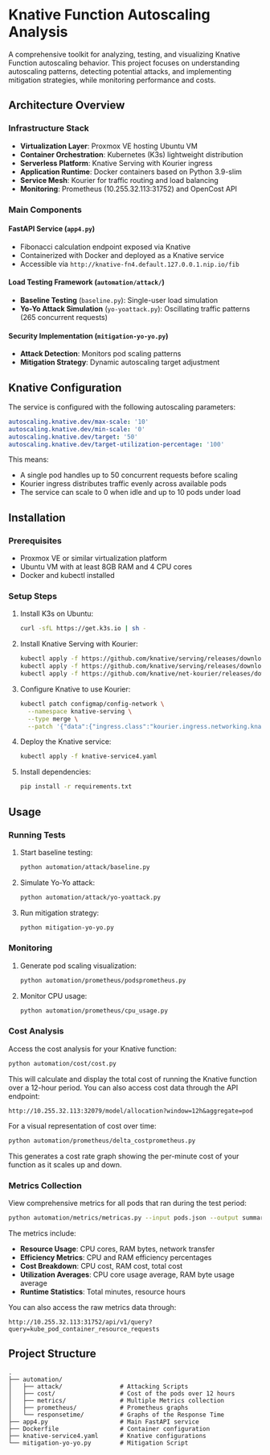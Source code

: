 # Knative Function Autoscaling Analysis 

A comprehensive toolkit for analyzing, testing, and visualizing Knative Function autoscaling behavior. This project focuses on understanding autoscaling patterns, detecting potential attacks, and implementing mitigation strategies, while monitoring performance and costs.

## Architecture Overview

### Infrastructure Stack

- **Virtualization Layer**: Proxmox VE hosting Ubuntu VM
- **Container Orchestration**: Kubernetes (K3s) lightweight distribution
- **Serverless Platform**: Knative Serving with Kourier ingress
- **Application Runtime**: Docker containers based on Python 3.9-slim
- **Service Mesh**: Kourier for traffic routing and load balancing
- **Monitoring**: Prometheus (10.255.32.113:31752) and OpenCost API

### Main Components

#### FastAPI Service (`app4.py`)
- Fibonacci calculation endpoint exposed via Knative
- Containerized with Docker and deployed as a Knative service
- Accessible via `http://knative-fn4.default.127.0.0.1.nip.io/fib`

#### Load Testing Framework (`automation/attack/`)
- **Baseline Testing** (`baseline.py`): Single-user load simulation
- **Yo-Yo Attack Simulation** (`yo-yoattack.py`): Oscillating traffic patterns (265 concurrent requests)

#### Security Implementation (`mitigation-yo-yo.py`)
- **Attack Detection**: Monitors pod scaling patterns
- **Mitigation Strategy**: Dynamic autoscaling target adjustment

## Knative Configuration

The service is configured with the following autoscaling parameters:

```yaml
autoscaling.knative.dev/max-scale: '10'
autoscaling.knative.dev/min-scale: '0'
autoscaling.knative.dev/target: '50'
autoscaling.knative.dev/target-utilization-percentage: '100'
```

This means:
- A single pod handles up to 50 concurrent requests before scaling
- Kourier ingress distributes traffic evenly across available pods
- The service can scale to 0 when idle and up to 10 pods under load

## Installation

### Prerequisites
- Proxmox VE or similar virtualization platform
- Ubuntu VM with at least 8GB RAM and 4 CPU cores
- Docker and kubectl installed

### Setup Steps

1. Install K3s on Ubuntu:
   ```bash
   curl -sfL https://get.k3s.io | sh -
   ```

2. Install Knative Serving with Kourier:
   ```bash
   kubectl apply -f https://github.com/knative/serving/releases/download/knative-v1.12.0/serving-crds.yaml
   kubectl apply -f https://github.com/knative/serving/releases/download/knative-v1.12.0/serving-core.yaml
   kubectl apply -f https://github.com/knative/net-kourier/releases/download/knative-v1.12.0/kourier.yaml
   ```

3. Configure Knative to use Kourier:
   ```bash
   kubectl patch configmap/config-network \
     --namespace knative-serving \
     --type merge \
     --patch '{"data":{"ingress.class":"kourier.ingress.networking.knative.dev"}}'
   ```

4. Deploy the Knative service:
   ```bash
   kubectl apply -f knative-service4.yaml
   ```

5. Install dependencies:
   ```bash
   pip install -r requirements.txt
   ```

## Usage

### Running Tests

1. Start baseline testing:
   ```bash
   python automation/attack/baseline.py
   ```

2. Simulate Yo-Yo attack:
   ```bash
   python automation/attack/yo-yoattack.py
   ```

3. Run mitigation strategy:
   ```bash
   python mitigation-yo-yo.py
   ```

### Monitoring

1. Generate pod scaling visualization:
   ```bash
   python automation/prometheus/podsprometheus.py
   ```

2. Monitor CPU usage:
   ```bash
   python automation/prometheus/cpu_usage.py
   ```

### Cost Analysis

Access the cost analysis for your Knative function:

```bash
python automation/cost/cost.py
```

This will calculate and display the total cost of running the Knative function over a 12-hour period. You can also access cost data through the API endpoint:

```
http://10.255.32.113:32079/model/allocation?window=12h&aggregate=pod
```

For a visual representation of cost over time:

```bash
python automation/prometheus/delta_costprometheus.py
```

This generates a cost rate graph showing the per-minute cost of your function as it scales up and down.

### Metrics Collection

View comprehensive metrics for all pods that ran during the test period:

```bash
python automation/metrics/metricas.py --input pods.json --output summary.txt
```

The metrics include:
- **Resource Usage**: CPU cores, RAM bytes, network transfer
- **Efficiency Metrics**: CPU and RAM efficiency percentages
- **Cost Breakdown**: CPU cost, RAM cost, total cost
- **Utilization Averages**: CPU core usage average, RAM byte usage average
- **Runtime Statistics**: Total minutes, resource hours

You can also access the raw metrics data through:

```
http://10.255.32.113:31752/api/v1/query?query=kube_pod_container_resource_requests
```

## Project Structure
```
.
├── automation/
│   ├── attack/                # Attacking Scripts
│   ├── cost/                  # Cost of the pods over 12 hours
│   ├── metrics/               # Multiple Metrics collection
│   ├── prometheus/            # Prometheus graphs
│   └── responsetime/          # Graphs of the Response Time
├── app4.py                    # Main FastAPI service
├── Dockerfile                 # Container configuration
├── knative-service4.yaml      # Knative configurations
└── mitigation-yo-yo.py        # Mitigation Script
```
